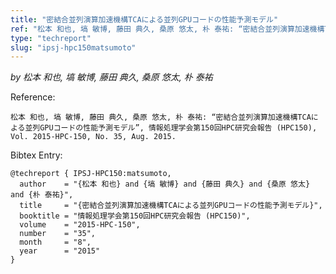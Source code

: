 ```yaml
---
title: "密結合並列演算加速機構TCAによる並列GPUコードの性能予測モデル"
ref: "松本 和也, 塙 敏博, 藤田 典久, 桑原 悠太, 朴 泰祐: “密結合並列演算加速機構TCAによる並列GPUコードの性能予測モデル”, 情報処理学会第150回HPC研究会報告 (HPC150), Vol. 2015-HPC-150, No. 35, Aug. 2015."
type: "techreport"
slug: "ipsj-hpc150matsumoto"
---
```


_by 松本 和也, 塙 敏博, 藤田 典久, 桑原 悠太, 朴 泰祐_

Reference:

```
松本 和也, 塙 敏博, 藤田 典久, 桑原 悠太, 朴 泰祐: “密結合並列演算加速機構TCAによる並列GPUコードの性能予測モデル”, 情報処理学会第150回HPC研究会報告 (HPC150), Vol. 2015-HPC-150, No. 35, Aug. 2015.
```

Bibtex Entry:

```
@techreport { IPSJ-HPC150:matsumoto,
  author    = "{松本 和也} and {塙 敏博} and {藤田 典久} and {桑原 悠太} and {朴 泰祐}",
  title     = "{密結合並列演算加速機構TCAによる並列GPUコードの性能予測モデル}",
  booktitle = "情報処理学会第150回HPC研究会報告 (HPC150)",
  volume    = "2015-HPC-150",
  number    = "35",
  month     = "8",
  year      = "2015"
}
```
